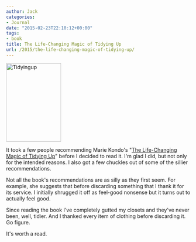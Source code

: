```yaml
---
author: Jack
categories:
- Journal
date: "2015-02-23T22:10:12+00:00"
tags:
- book
title: The Life-Changing Magic of Tidying Up
url: /2015/the-life-changing-magic-of-tidying-up/
---
```


<img class=" alignleft" title="tidyingup.jpg" src="/img/2015/02/tidyingup.jpg" alt="Tidyingup" width="150" height="214" border="0" />

It took a few people recommending Marie Kondo's "[The Life-Changing Magic of Tidying Up][1]" before I decided to read it. I'm glad I did, but not only for the intended reasons. I also got a few chuckles out of some of the sillier recommendations.

Not all the book's recommendations are as silly as they first seem. For example, she suggests that before discarding something that I thank it for its service. I initially shrugged it off as feel-good nonsense but it turns out to actually feel good.

Since reading the book I've completely gutted my closets and they've never been, well, tidier. And I thanked every item of clothing before discarding it. Go figure.

It's worth a read.

 [1]: http://www.amazon.com/gp/product/1607747308/tag=jackbaty-20